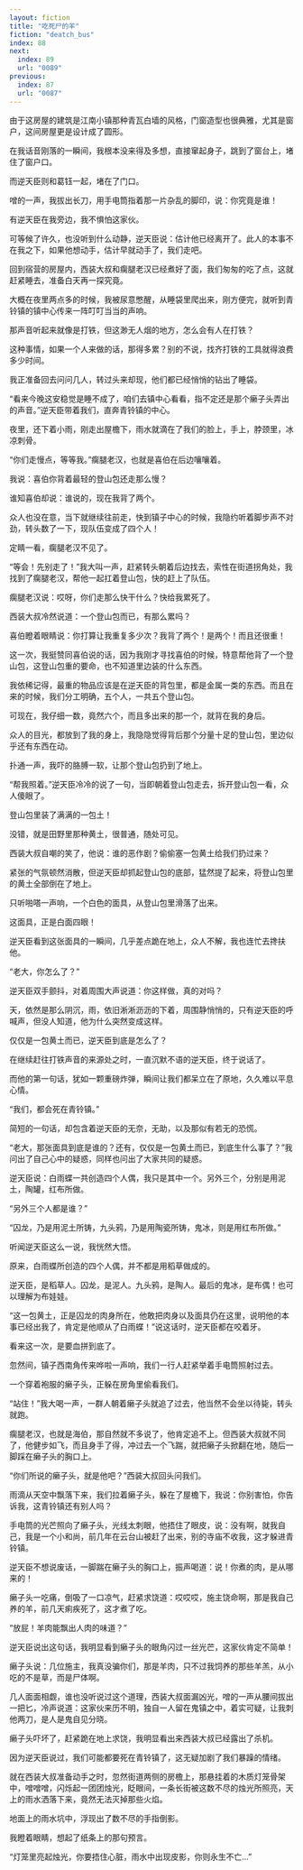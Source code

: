 ```yaml
---
layout: fiction
title: "吃死尸的羊"
fiction: "deatch_bus"
index: 88
next:
  index: 89
  url: "0089"
previous:
  index: 87
  url: "0087"
---
```

由于这房屋的建筑是江南小镇那种青瓦白墙的风格，门窗造型也很典雅，尤其是窗户，这间房屋更是设计成了圆形。

在我话音刚落的一瞬间，我根本没来得及多想，直接窜起身子，跳到了窗台上，堵住了窗户口。

而逆天臣则和葛钰一起，堵在了门口。

噌的一声，我拔出长刀，用手电筒指着那一片杂乱的脚印，说：你究竟是谁！

有逆天臣在我旁边，我不惧怕这家伙。

可等候了许久，也没听到什么动静，逆天臣说：估计他已经离开了。此人的本事不在我之下，如果他想动手，估计早就动手了，我们走吧。

回到宿营的房屋内，西装大叔和瘸腿老汉已经煮好了面，我们匆匆的吃了点，这就赶紧睡去，准备白天再一探究竟。

大概在夜里两点多的时候，我被尿意憋醒，从睡袋里爬出来，刚方便完，就听到青铃镇的镇中心传来一阵叮叮当当的声响。

那声音听起来就像是打铁，但这渺无人烟的地方，怎么会有人在打铁？

这种事情，如果一个人来做的话，那得多累？别的不说，找齐打铁的工具就得浪费多少时间。

我正准备回去问问几人，转过头来却现，他们都已经悄悄的钻出了睡袋。

“看来今晚这安稳觉是睡不成了，咱们去镇中心看看，指不定还是那个癞子头弄出的声音。”逆天臣带着我们，直奔青铃镇的中心。

夜里，还下着小雨，刚走出屋檐下，雨水就滴在了我们的脸上，手上，脖颈里，冰凉刺骨。

“你们走慢点，等等我。”瘸腿老汉，也就是喜伯在后边嚷嚷着。

我说：喜伯你背着最轻的登山包还走那么慢？

谁知喜伯却说：谁说的，现在我背了两个。

众人也没在意，当下就继续往前走，快到镇子中心的时候，我隐约听着脚步声不对劲，转头数了一下，现队伍变成了四个人！

定睛一看，瘸腿老汉不见了。

“等会！先别走了！”我大叫一声，赶紧转头朝着后边找去，索性在街道拐角处，我找到了瘸腿老汉，帮他一起扛着登山包，快的赶上了队伍。

瘸腿老汉说：哎呀，你们走那么快干什么？快给我累死了。

西装大叔冷然说道：一个登山包而已，有那么累吗？

喜伯瞪着眼睛说：你打算让我重复多少次？我背了两个！是两个！而且还很重！

这一次，我挺赞同喜伯说的话，因为我刚才寻找喜伯的时候，特意帮他背了一个登山包，这登山包重的要命，也不知道里边装的什么东西。

我依稀记得，最重的物品应该是在逆天臣的背包里，都是金属一类的东西。而且在来的时候，我们分工明确，五个人，一共五个登山包。

可现在，我仔细一数，竟然六个，而且多出来的那一个，就背在我的身后。

众人的目光，都放到了我的身上，我隐隐觉得背后那个分量十足的登山包，里边似乎还有东西在动。

扑通一声，我吓的胳膊一软，让那个登山包扔到了地上。

“帮我照着。”逆天臣冷冷的说了一句，当即朝着登山包走去，拆开登山包一看，众人傻眼了。

登山包里装了满满的一包土！

没错，就是田野里那种黄土，很普通，随处可见。

西装大叔自嘲的笑了，他说：谁的恶作剧？偷偷塞一包黄土给我们扔过来？

紧张的气氛顿然消散，但逆天臣却抓起登山包的底部，猛然提了起来，将登山包里的黄土全部倒在了地上。

只听啪嗒一声响，一个白色的面具，从登山包里滑落了出来。

这面具，正是白面四眼！

逆天臣看到这张面具的一瞬间，几乎差点跪在地上，众人不解，我也连忙去搀扶他。

“老大，你怎么了？”

逆天臣双手颤抖，对着周围大声说道：你这样做，真的对吗？

天，依然是那么阴沉，雨，依旧淅淅沥沥的下着，周围静悄悄的，只有逆天臣的呼喊声，但没人知道，他为什么突然变成这样。

仅仅是一包黄土而已，逆天臣到底是怎么了？

在继续赶往打铁声音的来源处之时，一直沉默不语的逆天臣，终于说话了。

而他的第一句话，犹如一颗重磅炸弹，瞬间让我们都呆立在了原地，久久难以平息心情。

“我们，都会死在青铃镇。”

简短的一句话，却包含着逆天臣的无奈，无助，以及那似有若无的恐慌。

“老大，那张面具到底是谁的？还有，仅仅是一包黄土而已，到底生什么事了？”我问出了自己心中的疑惑，同样也问出了大家共同的疑惑。

逆天臣说：白雨蝶一共创造四个人偶，我只是其中一个。另外三个，分别是用泥土，陶罐，红布所做。

“另外三个人都是谁？”

“囚龙，乃是用泥土所铸，九头鸦，乃是用陶瓷所铸，鬼冰，则是用红布所做。”

听闻逆天臣这么一说，我恍然大悟。

原来，白雨蝶所创造的四个人偶，并不都是用稻草做成的。

逆天臣，是稻草人。囚龙，是泥人。九头鸦，是陶人。最后的鬼冰，是布偶！也可以理解为布娃娃。

“这一包黄土，正是囚龙的肉身所在，他敢把肉身以及面具仍在这里，说明他的本事已经出我了，肯定是他顺从了白雨蝶！”说这话时，逆天臣都在咬着牙。

看来这一次，是要血拼到底了。

忽然间，镇子西南角传来哗啦一声响，我们一行人赶紧举着手电筒照射过去。

一个穿着袍服的癞子头，正躲在房角里偷看我们。

“站住！”我大喝一声，一群人朝着癞子头就追了过去，他当然不会坐以待毙，转头就跑。

瘸腿老汉，也就是海伯，那自然就不多说了，他肯定追不上。但西装大叔就不同了，他健步如飞，而且身手了得，冲过去一个飞踹，就把癞子头掀翻在地，随后一脚踩在癞子头的胸口上。

“你们所说的癞子头，就是他吧？”西装大叔回头问我们。

雨滴从天空中飘落下来，我们拉着癞子头，躲在了屋檐下，我说：你别害怕，你告诉我，这青铃镇还有别人吗？

手电筒的光芒照向了癞子头，光线太刺眼，他捂住了眼皮，说：没有啊，就我自己，我是一个小和尚，前几年在云台山被赶了出来，别的寺庙不收我，这才躲进青铃镇。

逆天臣不想说废话，一脚踹在癞子头的胸口上，振声喝道：说！你煮的肉，是从哪来的！

癞子头一吃痛，倒吸了一口凉气，赶紧求饶道：哎哎哎，施主饶命啊，那是我自己养的羊，前几天痢疾死了，这才煮了吃。

“放屁！羊肉能飘出人肉的味道？”

逆天臣说出这句话，我明显看到癞子头的眼角闪过一丝光芒，这家伙肯定不简单！

癞子头说：几位施主，我真没骗你们，那是羊肉，只不过我饲养的那些羊羔，从小吃的不是草，而是尸体啊。

几人面面相觑，谁也没听说过这个道理，西装大叔面漏凶光，噌的一声从腰间拔出一把匕，冷声说道：这家伙来历不明，独自一人留在鬼镇之中，着实可疑，让我刺他两刀，是人是鬼自见分晓。

癞子头吓坏了，赶紧跪在地上求饶，我明显看出来西装大叔已经露出了杀机。

因为逆天臣说过，我们可能都要死在青铃镇了，这无疑加剧了我们暴躁的情绪。

就在西装大叔准备动手之时，忽然街道两侧的房檐上，那悬挂着的木质灯笼骨架中，噌噌噌，闪烁起一团团烛光，眨眼间，一条长街被这数不尽的烛光所照亮，天上的雨水洒落下来，竟然无法灭掉那些火焰。

地面上的雨水坑中，浮现出了数不尽的手指倒影。

我瞪着眼睛，想起了纸条上的那句预言。

“灯笼里亮起烛光，你要捂住心脏，雨水中出现皮影，你则永生不亡...”